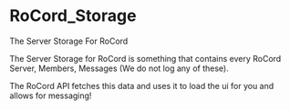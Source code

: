 # RoCord_Storage
The Server Storage For RoCord

The Server Storage for RoCord is something that contains every RoCord Server, Members, Messages (We do not log any of these).

The RoCord API fetches this data and uses it to load the ui for you and allows for messaging!
